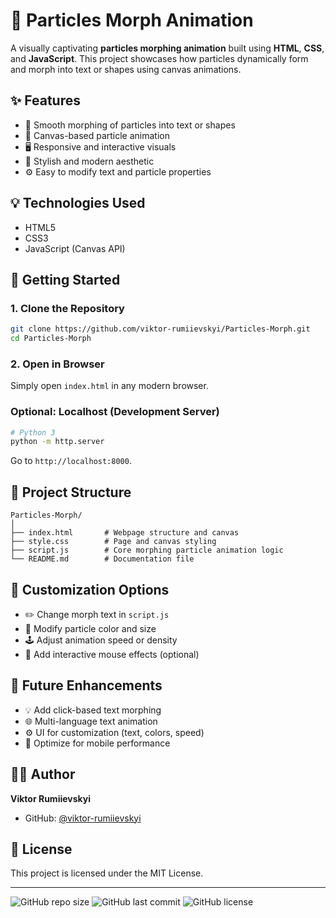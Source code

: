 
# 🌌 Particles Morph Animation

A visually captivating **particles morphing animation** built using **HTML**, **CSS**, and **JavaScript**. This project showcases how particles dynamically form and morph into text or shapes using canvas animations.

## ✨ Features

- 🔁 Smooth morphing of particles into text or shapes
- 🧲 Canvas-based particle animation
- 🖥️ Responsive and interactive visuals
- 🎨 Stylish and modern aesthetic
- ⚙️ Easy to modify text and particle properties

## 💡 Technologies Used

- HTML5
- CSS3
- JavaScript (Canvas API)

## 🚀 Getting Started

### 1. Clone the Repository

```bash
git clone https://github.com/viktor-rumiievskyi/Particles-Morph.git
cd Particles-Morph
```

### 2. Open in Browser

Simply open `index.html` in any modern browser.

### Optional: Localhost (Development Server)

```bash
# Python 3
python -m http.server
```

Go to `http://localhost:8000`.

## 📁 Project Structure

```
Particles-Morph/
│
├── index.html       # Webpage structure and canvas
├── style.css        # Page and canvas styling
├── script.js        # Core morphing particle animation logic
└── README.md        # Documentation file
```



## 🔧 Customization Options

- ✏️ Change morph text in `script.js`
- 🌈 Modify particle color and size
- 🕹️ Adjust animation speed or density
- 💬 Add interactive mouse effects (optional)

## 🌟 Future Enhancements

- 💡 Add click-based text morphing
- 🌐 Multi-language text animation
- ⚙️ UI for customization (text, colors, speed)
- 📱 Optimize for mobile performance

## 👨‍💻 Author

**Viktor Rumiievskyi**  
- GitHub: [@viktor-rumiievskyi](https://github.com/viktor-rumiievskyi)

## 📄 License

This project is licensed under the MIT License.

---

![GitHub repo size](https://img.shields.io/github/repo-size/viktor-rumiievskyi/Particles-Morph)
![GitHub last commit](https://img.shields.io/github/last-commit/viktor-rumiievskyi/Particles-Morph)
![GitHub license](https://img.shields.io/github/license/viktor-rumiievskyi/Particles-Morph)
